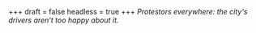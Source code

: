 
+++
draft = false
headless = true
+++
_Protestors everywhere: the city's drivers aren't too happy about it._
